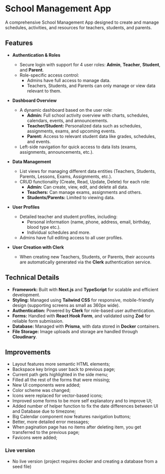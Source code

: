 # School Management App

A comprehensive School Management App designed to create and manage schedules, activities, and resources for teachers, students, and parents.

## Features

- **Authentication & Roles**

  - Secure login with support for 4 user roles: **Admin**, **Teacher**, **Student**, and **Parent**.
  - Role-specific access control:
    - Admins have full access to manage data.
    - Teachers, Students, and Parents can only manage or view data relevant to them.

- **Dashboard Overview**

  - A dynamic dashboard based on the user role:
    - **Admin:** Full school activity overview with charts, schedules, calendars, events, and announcements.
    - **Teacher/Student:** Personalized data such as schedules, assignments, exams, and upcoming events.
    - **Parent:** Access to relevant student data like grades, schedules, and events.
  - Left-side navigation for quick access to data lists (exams, assignments, announcements, etc.).

- **Data Management**

  - List views for managing different data entities (Teachers, Students, Parents, Lessons, Exams, Assignments, etc.).
  - CRUD functionality (Create, Read, Update, Delete) for each role:
    - **Admin:** Can create, view, edit, and delete all data.
    - **Teachers:** Can manage exams, assignments and others.
    - **Students/Parents:** Limited to viewing data.

- **User Profiles**

  - Detailed teacher and student profiles, including:
    - Personal information (name, phone, address, email, birthday, blood type etc.).
    - Individual schedules and more.
  - Admins have full editing access to all user profiles.

- **User Creation with Clerk**
  - When creating new Teachers, Students, or Parents, their accounts are automatically generated via the **Clerk** authentication service.

## Technical Details

- **Framework:** Built with **Next.js** and **TypeScript** for scalable and efficient development.
- **Styling:** Managed using **Tailwind CSS** for responsive, mobile-friendly design (supporting screens as small as 360px wide).
- **Authentication:** Powered by **Clerk** for role-based user authentication.
- **Forms:** Handled with **React Hook Form**, and validated using **Zod** for reliable form submission.
- **Database:** Managed with **Prisma**, with data stored in **Docker** containers.
- **File Storage:** Image uploads and storage are handled through **Cloudinary**.

## Improvements

- Layout features more semantic HTML elements;
- Backspace key brings user back to previous page;
- Current path gets highlighted in the side menu;
- Filled all the rest of the forms that were missing;
- New UI components were added;
- Color scheme was changed;
- Icons were replaced for vector-based icons;
- Improved some forms to be more self explanatory and to improve UI;
- Added number of helper function to fix the date differences between UI and Database due to timezone;
- Big Calendar component now features navigation buttons;
- Better, more detailed error messages;
- When pagination page has no items after deleting item, you get transferred to the previous page;
- Favicons were added;

### Live version

- No live version (project requires docker and creating a database from a seed file)
